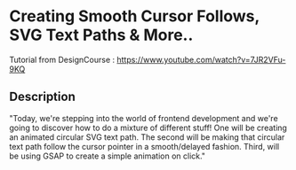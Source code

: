 ﻿# Creating Smooth Cursor Follows, SVG Text Paths & More..
 
 Tutorial from DesignCourse : https://www.youtube.com/watch?v=7JR2VFu-9KQ
 
 ## Description
 "Today, we're stepping into the world of frontend development and we're going to discover how to do a mixture of different stuff! One will be creating an animated circular SVG text path. The second will be making that circular text path follow the cursor pointer in a smooth/delayed fashion. Third, will be using GSAP to create a simple animation on click."
